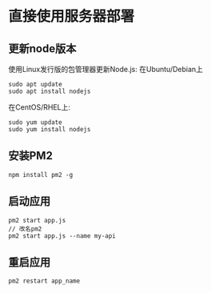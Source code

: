 # 直接使用服务器部署

## 更新node版本

使用Linux发行版的包管理器更新Node.js:
在Ubuntu/Debian上

``` shell
sudo apt update
sudo apt install nodejs
```

在CentOS/RHEL上:

``` shell
sudo yum update
sudo yum install nodejs
```

## 安装PM2

``` shell
npm install pm2 -g
```

## 启动应用

``` shell
pm2 start app.js
// 改名pm2 
pm2 start app.js --name my-api
```

## 重启应用

``` shell
pm2 restart app_name
```
